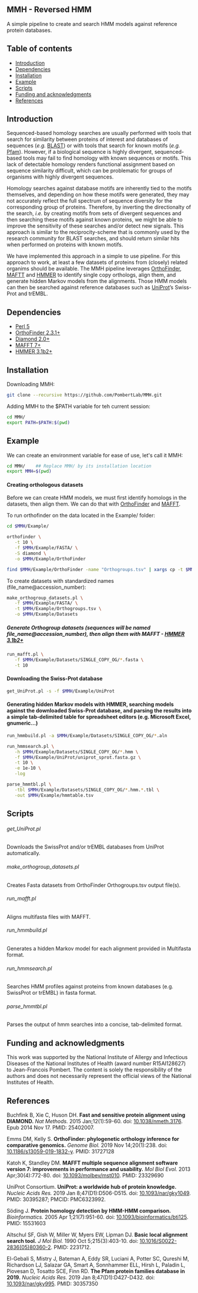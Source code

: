 ## MMH - Reversed HMM
A simple pipeline to create and search HMM models against reference protein databases.

## Table of contents
* [Introduction](#Introduction)
* [Dependencies](#Dependencies)
* [Installation](#Installation)
* [Example](#Example)
* [Scripts](#Scripts)
* [Funding and acknowledgments](#Funding-and-acknowledgments)
* [References](#References)

## Introduction
Sequenced-based homology searches are usually performed with tools that search for similarity between proteins of interest and databases of sequences (*e.g.* [BLAST](https://blast.ncbi.nlm.nih.gov/Blast.cgi)) or with tools that search for known motifs (*e.g.* [Pfam](http://pfam.xfam.org/)). However, if a biological sequence is highly divergent, sequenced-based tools may fail to find homology with known sequences or motifs. This lack of detectable homology renders functional assignment based on sequence similarity difficult, which can be problematic for groups of organisms with highly divergent sequences.

Homology searches against database motifs are inherently tied to the motifs themselves, and depending on how these motifs were generated, they may not accurately reflect the full spectrum of sequence diversity for the corresponding group of proteins. Therefore, by inverting the directionalty of the search, *i.e.* by creating motifs from sets of divergent sequences and then searching these motifs against known proteins, we might be able to improve the sensitivity of these searches and/or detect new signals. This approach is similar to the reciprocity-scheme that is commonly used by the research community for BLAST searches, and should return similar hits when performed on proteins with known motifs.

We have implemented this approach in a simple to use pipeline. For this approach to work, at least a few datasets of proteins from (closely) related organims should be available. The MMH pipeline leverages [OrthoFinder](https://github.com/davidemms/OrthoFinder), [MAFTT](https://mafft.cbrc.jp/alignment/software/) and [HMMER](http://hmmer.org/) to identify single copy orthologs, align them, and generate hidden Markov models from the alignments. Those HMM models can then be searched against reference databases such as [UniProt](https://www.uniprot.org/)’s Swiss-Prot and trEMBL.

## Dependencies
- [Perl 5](https://www.perl.org/)
- [OrthoFinder 2.3.1+](https://github.com/davidemms/OrthoFinder)
- [Diamond 2.0+](https://github.com/bbuchfink/diamond)
- [MAFFT 7+](https://mafft.cbrc.jp/alignment/software/)
- [HMMER 3.1b2+](http://hmmer.org/)

## Installation
Downloading MMH:
```Bash
git clone --recursive https://github.com/PombertLab/MMH.git
```
Adding MMH to the $PATH variable for teh current session:
```Bash
cd MMH/
export PATH=$PATH:$(pwd)
```

## Example
We can create an environment variable for ease of use, let's call it MMH:
```Bash
cd MMH/    ## Replace MMH/ by its installation location
export MMH=$(pwd)
```

#### Creating orthologous datasets
Before we can create HMM models, we must first identify homologs in the datasets, then align them. We can do that with [OrthoFinder](https://github.com/davidemms/OrthoFinder) and [MAFFT](https://mafft.cbrc.jp/alignment/software/).

To run orthofinder on the data located in the Example/ folder:
```Bash
cd $MMH/Example/

orthofinder \
   -t 10 \
   -f $MMH/Example/FASTA/ \
   -S diamond \
   -o $MMH/Example/OrthoFinder

find $MMH/Example/OrthoFinder -name "Orthogroups.tsv" | xargs cp -t $MMH/Example/
```
To create datasets with standardized names (file_name@accession_number):
```Bash
make_orthogroup_datasets.pl \
   -f $MMH/Example/FASTA/ \
   -t $MMH/Example/Orthogroups.tsv \
   -o $MMH/Example/Datasets
```
##### Generate Orthogroup datasets (sequences will be named file_name@accession_number), then align them with MAFFT - [HMMER 3.1b2+](http://hmmer.org/)
```Bash
run_mafft.pl \
   -f $MMH/Example/Datasets/SINGLE_COPY_OG/*.fasta \
   -t 10
```

#### Downloading the Swiss-Prot database
```Bash
get_UniProt.pl -s -f $MMH/Example/UniProt
```

#### Generating hidden Markov models with HMMER, searching models against the downloaded Swiss-Prot database, and parsing the results into a simple tab-delimited table for spreadsheet editors (e.g. Microsoft Excel, gnumeric...)
```Bash
run_hmmbuild.pl -a $MMH/Example/Datasets/SINGLE_COPY_OG/*.aln

run_hmmsearch.pl \
   -h $MMH/Example/Datasets/SINGLE_COPY_OG/*.hmm \
   -f $MMH/Example/UniProt/uniprot_sprot.fasta.gz \
   -t 10 \
   -e 1e-10 \
   -log

parse_hmmtbl.pl \
   -tbl $MMH/Example/Datasets/SINGLE_COPY_OG/*.hmm.*.tbl \
   -out $MMH/Example/hmmtable.tsv
```

## Scripts
###### get_UniProt.pl
Downloads the SwissProt and/or trEMBL databases from UniProt automatically.
###### make_orthogroup_datasets.pl
Creates Fasta datasets from OrthoFinder Orthogroups.tsv output file(s).
###### run_mafft.pl
Aligns multifasta files with MAFFT.
###### run_hmmbuild.pl
Generates a hidden Markov model for each alignment provided in Multifasta format.
###### run_hmmsearch.pl
Searches HMM profiles against proteins from known databases (e.g. SwissProt or trEMBL) in fasta format.
###### parse_hmmtbl.pl
Parses the output of hmm searches into a concise, tab-delimited format.

## Funding and acknowledgments
This work was supported by the National Institute of Allergy and Infectious Diseases of the National Institutes of Health (award number R15AI128627) to Jean-Francois Pombert. The content is solely the responsibility of the authors and does not necessarily represent the official views of the National Institutes of Health.

## References
Buchfink B, Xie C, Huson DH. **Fast and sensitive protein alignment using DIAMOND.** *Nat Methods.* 2015 Jan;12(1):59-60. doi: [10.1038/nmeth.3176](https://doi.org/10.1038/nmeth.3176). Epub 2014 Nov 17. PMID: 25402007.

Emms DM, Kelly S. **OrthoFinder: phylogenetic orthology inference for comparative genomics.** *Genome Biol.* 2019 Nov 14;20(1):238. doi: [10.1186/s13059-019-1832-y](https://doi.org/10.1186/s13059-019-1832-y). PMID: 31727128
 
Katoh K, Standley DM. **MAFFT multiple sequence alignment software version 7: improvements in performance and usability.** *Mol Biol Evol.* 2013 Apr;30(4):772-80. doi: [10.1093/molbev/mst010](https://doi.org/10.1093/molbev/mst010). PMID: 23329690

UniProt Consortium. **UniProt: a worldwide hub of protein knowledge.** *Nucleic Acids Res.* 2019 Jan 8;47(D1):D506-D515. doi: [10.1093/nar/gky1049](https://doi.org/10.1093/nar/gky1049). PMID: 30395287; PMCID: PMC6323992.

Söding J. **Protein homology detection by HMM-HMM comparison.** *Bioinformatics.* 2005 Apr 1;21(7):951-60. doi: [10.1093/bioinformatics/bti125](https://doi.org/10.1093/bioinformatics/bti125). PMID: 15531603

Altschul SF, Gish W, Miller W, Myers EW, Lipman DJ. **Basic local alignment search tool.** *J Mol Biol.* 1990 Oct 5;215(3):403-10. doi: [10.1016/S0022-2836(05)80360-2](https://doi.org/10.1016/s0022-2836(05)80360-2). PMID: 2231712.

El-Gebali S, Mistry J, Bateman A, Eddy SR, Luciani A, Potter SC, Qureshi M, Richardson LJ, Salazar GA, Smart A, Sonnhammer ELL, Hirsh L, Paladin L, Piovesan D, Tosatto SCE, Finn RD. **The Pfam protein families database in 2019.** *Nucleic Acids Res.* 2019 Jan 8;47(D1):D427-D432. doi: [10.1093/nar/gky995](https://doi.org/10.1093/nar/gky995). PMID: 30357350